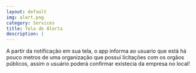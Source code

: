 ```yaml
---
layout: default
img: alert.png
category: Services
title: Tela de Alerta
description: |
---
```

  A partir da notifica&ccedil;&atilde;o em sua tela, o app informa ao usuario que est&aacute; h&aacute; pouco metros de uma 
  organiza&ccedil;&atilde;o que possui licita&ccedil;&otilde;es com os org&atilde;os p&uacute;blicos, assim o usu&aacute;rio poder&aacute; confirmar 
  existecia da empresa no local!
